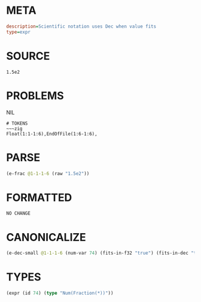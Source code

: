 # META
~~~ini
description=Scientific notation uses Dec when value fits
type=expr
~~~
# SOURCE
~~~roc
1.5e2
~~~
# PROBLEMS
NIL

~~~
# TOKENS
~~~zig
Float(1:1-1:6),EndOfFile(1:6-1:6),
~~~
# PARSE
~~~clojure
(e-frac @1-1-1-6 (raw "1.5e2"))
~~~
# FORMATTED
~~~roc
NO CHANGE
~~~
# CANONICALIZE
~~~clojure
(e-dec-small @1-1-1-6 (num-var 74) (fits-in-f32 "true") (fits-in-dec "true") (numerator "150") (denominator-power-of-ten "0") (value "150") (id 74))
~~~
# TYPES
~~~clojure
(expr (id 74) (type "Num(Fraction(*))"))
~~~
